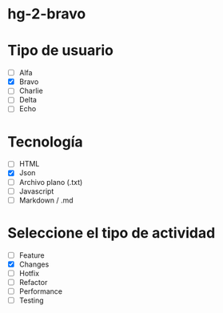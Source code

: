 # hg-2-bravo
# Tipo de usuario
- [ ] Alfa
- [X] Bravo 
- [ ] Charlie
- [ ] Delta
- [ ] Echo

# Tecnología
- [ ] HTML 
- [X] Json 
- [ ] Archivo plano (.txt) 
- [ ] Javascript 
- [ ] Markdown / .md

# Seleccione el tipo de actividad
- [ ] Feature
- [X] Changes
- [ ] Hotfix
- [ ] Refactor
- [ ] Performance
- [ ] Testing